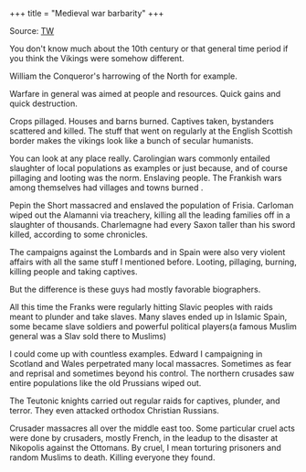 +++
title = "Medieval war barbarity"
+++

Source: [TW](https://threadreaderapp.com/thread/1946286816782348455.html)

You don't know much about the 10th century or that general time period if you think the Vikings were somehow different.

William the Conqueror's harrowing of the North for example.

Warfare in general was aimed at people and resources. Quick gains and quick destruction.

Crops pillaged. Houses and barns burned. Captives taken, bystanders scattered and killed. The stuff that went on regularly at the English Scottish border makes the vikings look like a bunch of secular humanists.

You can look at any place really. Carolingian wars commonly entailed slaughter of local populations as examples or just because, and of course pillaging and looting was the norm. Enslaving people. The Frankish wars among themselves had villages and towns burned .

Pepin the Short massacred and enslaved the population of Frisia. Carloman wiped out the Alamanni via treachery, killing all the leading families off in a slaughter of thousands. Charlemagne had every Saxon taller than his sword killed, according to some chronicles.

The campaigns against the Lombards and in Spain were also very violent affairs with all the same stuff I mentioned before. Looting, pillaging, burning, killing people and taking captives. 

But the difference is these guys had mostly favorable biographers.

All this time the Franks were regularly hitting Slavic peoples with raids meant to plunder and take slaves. Many slaves ended up in Islamic Spain, some became slave soldiers and powerful political players(a famous Muslim general was a Slav sold there to Muslims)

I could come up with countless examples. Edward I campaigning in Scotland and Wales perpetrated many local massacres. Sometimes as fear and reprisal and sometimes beyond his control. The northern crusades saw entire populations like the old Prussians wiped out.

The Teutonic knights carried out regular raids for captives, plunder, and terror. They even attacked orthodox Christian Russians.

Crusader massacres all over the middle east too.
Some particular cruel acts were done by crusaders, mostly French, in the leadup to the disaster at Nikopolis against the Ottomans. By cruel, I mean torturing prisoners and random Muslims to death. Killing everyone they found.

